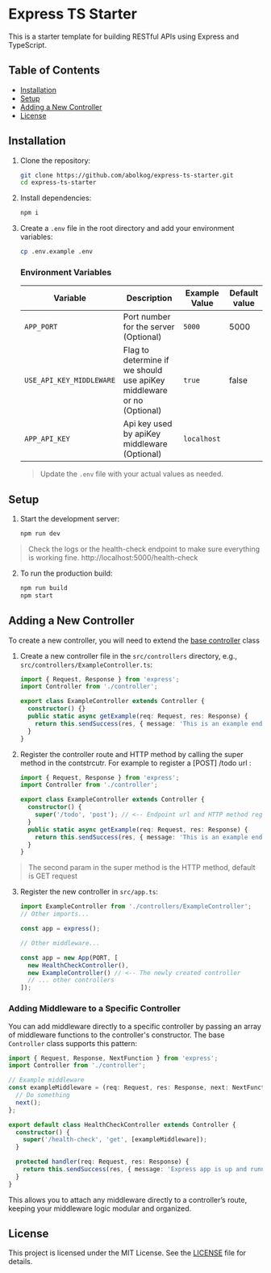 # Express TS Starter

This is a starter template for building RESTful APIs using Express and TypeScript.

## Table of Contents

- [Installation](#installation)
- [Setup](#setup)
- [Adding a New Controller](#adding-a-new-controller)
- [License](#license)

## Installation

1. Clone the repository:

   ```sh
   git clone https://github.com/abolkog/express-ts-starter.git
   cd express-ts-starter
   ```

2. Install dependencies:

   ```sh
   npm i
   ```

3. Create a `.env` file in the root directory and add your environment variables:

   ```sh
   cp .env.example .env
   ```

   ### Environment Variables

   | Variable                 | Description                                                           | Example Value | Default value |
   | ------------------------ | --------------------------------------------------------------------- | ------------- | ------------- |
   | `APP_PORT`               | Port number for the server (Optional)                                 | `5000`        | 5000          |
   | `USE_API_KEY_MIDDLEWARE` | Flag to determine if we should use apiKey middleware or no (Optional) | `true`        | false         |
   | `APP_API_KEY`            | Api key used by apiKey middleware (Optional)                          | `localhost`   |               |

   > Update the `.env` file with your actual values as needed.

## Setup

1. Start the development server:

   ```sh
   npm run dev
   ```

> Check the logs or the health-check endpoint to make sure everything is working fine. http://localhost:5000/health-check

2. To run the production build:
   ```sh
   npm run build
   npm start
   ```

## Adding a New Controller

To create a new controller, you will need to extend the [base controller](./src//controllers//controller.ts) class

1. Create a new controller file in the `src/controllers` directory, e.g., `src/controllers/ExampleController.ts`:

   ```typescript
   import { Request, Response } from 'express';
   import Controller from './controller';

   export class ExampleController extends Controller {
     constructor() {}
     public static async getExample(req: Request, res: Response) {
       return this.sendSuccess(res, { message: 'This is an example endpoint' });
     }
   }
   ```

2. Register the controller route and HTTP method by calling the super method in the contstrcutr. For example to register a [POST] /todo url :

   ```typescript
   import { Request, Response } from 'express';
   import Controller from './controller';

   export class ExampleController extends Controller {
     constructor() {
       super('/todo', 'post'); // <-- Endpoint url and HTTP method registration
     }
     public static async getExample(req: Request, res: Response) {
       return this.sendSuccess(res, { message: 'This is an example endpoint' });
     }
   }
   ```

> The second param in the super method is the HTTP method, default is GET request

3. Register the new controller in `src/app.ts`:

   ```typescript
   import ExampleController from './controllers/ExampleController';
   // Other imports...

   const app = express();

   // Other middleware...

   const app = new App(PORT, [
     new HealthCheckController(),
     new ExampleController() // <-- The newly created controller
     // ... other controllers
   ]);
   ```

### Adding Middleware to a Specific Controller

You can add middleware directly to a specific controller by passing an array of middleware functions to the controller's constructor. The base `Controller` class supports this pattern:

```typescript
import { Request, Response, NextFunction } from 'express';
import Controller from './controller';

// Example middleware
const exampleMiddleware = (req: Request, res: Response, next: NextFunction) => {
  // Do something
  next();
};

export default class HealthCheckController extends Controller {
  constructor() {
    super('/health-check', 'get', [exampleMiddleware]);
  }

  protected handler(req: Request, res: Response) {
    return this.sendSuccess(res, { message: 'Express app is up and running' });
  }
}
```

This allows you to attach any middleware directly to a controller’s route, keeping your middleware logic modular and organized.

## License

This project is licensed under the MIT License. See the [LICENSE](LICENSE) file for details.
